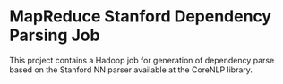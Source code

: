 # MapReduce Stanford Dependency Parsing Job

This project contains a Hadoop job for generation of dependency parse based on the Stanford NN parser available at the CoreNLP library. 

